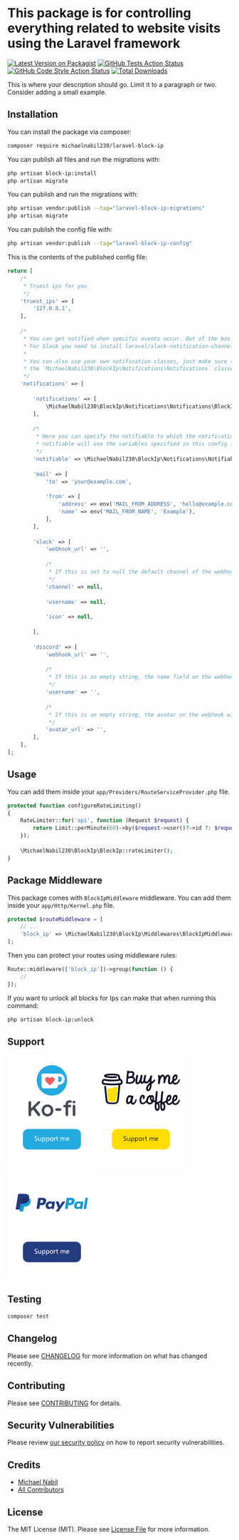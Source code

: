 # This package is for controlling everything related to website visits using the Laravel framework

[![Latest Version on Packagist](https://img.shields.io/packagist/v/michaelnabil230/laravel-block-ip.svg?style=flat-square)](https://packagist.org/packages/michaelnabil230/laravel-block-ip)
[![GitHub Tests Action Status](https://img.shields.io/github/workflow/status/michaelnabil230/laravel-block-ip/run-tests?label=tests)](https://github.com/michaelnabil230/laravel-block-ip/actions?query=workflow%3Arun-tests+branch%3Amain)
[![GitHub Code Style Action Status](https://img.shields.io/github/workflow/status/michaelnabil230/laravel-block-ip/Fix%20PHP%20code%20style%20issues?label=code%20style)](https://github.com/michaelnabil230/laravel-block-ip/actions?query=workflow%3A"Fix+PHP+code+style+issues"+branch%3Amain)
[![Total Downloads](https://img.shields.io/packagist/dt/michaelnabil230/laravel-block-ip.svg?style=flat-square)](https://packagist.org/packages/michaelnabil230/laravel-block-ip)

This is where your description should go. Limit it to a paragraph or two. Consider adding a small example.

## Installation

You can install the package via composer:

```bash
composer require michaelnabil230/laravel-block-ip
```

You can publish all files and run the migrations with:

```bash
php artisan block-ip:install
php artisan migrate
```

You can publish and run the migrations with:

```bash
php artisan vendor:publish --tag="laravel-block-ip-migrations"
php artisan migrate
```

You can publish the config file with:

```bash
php artisan vendor:publish --tag="laravel-block-ip-config"
```

This is the contents of the published config file:

```php
return [
    /*
     * Truest ips for you
     */
    'truest_ips' => [
        '127.0.0.1',
    ],

    /*
     * You can get notified when specific events occur. Out of the box you can use 'mail' and 'slack'.
     * For Slack you need to install laravel/slack-notification-channel.
     *
     * You can also use your own notification classes, just make sure the class is named after one of
     * the `MichaelNabil230\BlockIp\Notifications\Notifications` classes.
     */
    'notifications' => [

        'notifications' => [
            \MichaelNabil230\BlockIp\Notifications\Notifications\BlockIpNotification::class => ['mail'],
        ],

        /*
         * Here you can specify the notifiable to which the notifications should be sent. The default
         * notifiable will use the variables specified in this config file.
         */
        'notifiable' => \MichaelNabil230\BlockIp\Notifications\Notifiable::class,

        'mail' => [
            'to' => 'your@example.com',

            'from' => [
                'address' => env('MAIL_FROM_ADDRESS', 'hello@example.com'),
                'name' => env('MAIL_FROM_NAME', 'Example'),
            ],
        ],

        'slack' => [
            'webhook_url' => '',

            /*
             * If this is set to null the default channel of the webhook will be used.
             */
            'channel' => null,

            'username' => null,

            'icon' => null,

        ],

        'discord' => [
            'webhook_url' => '',

            /*
             * If this is an empty string, the name field on the webhook will be used.
             */
            'username' => '',

            /*
             * If this is an empty string, the avatar on the webhook will be used.
             */
            'avatar_url' => '',
        ],
    ],
];
```

## Usage

You can add them inside your `app/Providers/RouteServiceProvider.php` file.

```php
protected function configureRateLimiting()
{
    RateLimiter::for('api', function (Request $request) {
        return Limit::perMinute(60)->by($request->user()?->id ?: $request->ip());
    });

    \MichaelNabil230\BlockIp\BlockIp::rateLimiter();
}
```

## Package Middleware

This package comes with `BlockIpMiddleware` middleware. You can add them inside your `app/Http/Kernel.php` file.

```php
protected $routeMiddleware = [
    // ...
    'block_ip' => \MichaelNabil230\BlockIp\Middlewares\BlockIpMiddleware::class,
];
```

Then you can protect your routes using middleware rules:

```php
Route::middleware(['block_ip'])->group(function () {
    //
});
```

If you want to unlock all blocks for Ips can make that when running this command:

```bash
php artisan block-ip:unlock
```

## Support

[![](.assets/ko-fi.png)](https://ko-fi.com/michaelnabil230)[![](.assets/buymeacoffee.png)](https://www.buymeacoffee.com/michaelnabil230)[![](.assets/paypal.png)](https://www.paypal.com/paypalme/MichaelNabil23)

## Testing

```bash
composer test
```

## Changelog

Please see [CHANGELOG](CHANGELOG.md) for more information on what has changed recently.

## Contributing

Please see [CONTRIBUTING](CONTRIBUTING.md) for details.

## Security Vulnerabilities

Please review [our security policy](../../security/policy) on how to report security vulnerabilities.

## Credits

- [Michael Nabil](https://github.com/MichaelNabil230)
- [All Contributors](../../contributors)

## License

The MIT License (MIT). Please see [License File](LICENSE.md) for more information.
